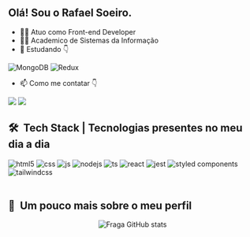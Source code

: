 ## Olá! Sou o Rafael Soeiro.



- 👨‍💻 Atuo como Front-end Developer
- 🧑‍🎓 Academico de Sistemas da Informação
- 🌱 Estudando 👇
<div style="display: inline_block">

![MongoDB](https://img.shields.io/badge/redux-43853D?style=for-the-badge&logo=redux&logoColor=white)
![Redux](https://img.shields.io/badge/mongo-6b21a8?style=for-the-badge&logo=mongodb&logoColor=white)
</div>

- 📫 Como me contatar 👇
<div>
  <a href="https://www.linkedin.com/in/rafael-soeiro/" target="blank"><img src="https://img.shields.io/badge/Linkedin-%2Fin%2Frafael--soeiro%2F-blue"></a> 
  <a href="https://www.linkedin.com/in/rafael-soeiro-a8889a193/" target="_blank"><img src="https://img.shields.io/badge/Email-rafaelssoeiro%40gmail.com-red" target="_blank"></a> 

</div>


<h2> 🛠 &nbsp;Tech Stack | Tecnologias presentes no meu dia a dia</h2>
<div style="display: inline_block">
  <img align="center" alt="html5" src="https://img.shields.io/badge/HTML5-E34F26?style=for-the-badge&logo=html5&logoColor=white" />
  <img align="center" alt="css" src="https://img.shields.io/badge/CSS3-1572B6?style=for-the-badge&logo=css3&logoColor=white" />
  <img align="center" alt="js" src="https://img.shields.io/badge/JavaScript-F7DF1E?style=for-the-badge&logo=javascript&logoColor=black" />
  <img align="center" alt="nodejs" src="https://img.shields.io/badge/Node.js-43853D?style=for-the-badge&logo=node.js&logoColor=white" />
  <img align="center" alt="ts" src="https://img.shields.io/badge/TypeScript-007ACC?style=for-the-badge&logo=typescript&logoColor=white" />
  <img align="center" alt="react" src="https://img.shields.io/badge/React-20232A?style=for-the-badge&logo=react&logoColor=61DAFB" />
  <img align="center" alt="jest" src="https://img.shields.io/badge/Jest-b91c1c?style=for-the-badge&logo=jest&logoColor=white" />
  <img align="center" alt="styled components" src="https://img.shields.io/badge/styled components-20232A?style=for-the-badge&logo=styledcomponents&logoColor=F7DF1E" />
  <img align="center" alt="tailwindcss" src="https://img.shields.io/badge/tailwindcss-0d9488?style=for-the-badge&logo=tailwindcss&logoColor=white" />
</div><br/>


<h2>🚀 &nbsp;Um pouco mais sobre o meu perfil</h2>
<div  align="center">

  ![Fraga GitHub stats](https://github-readme-stats.vercel.app/api?username=rafaelsoeiro&show_icons=true&theme=dracula&count_private=true)
</div>

